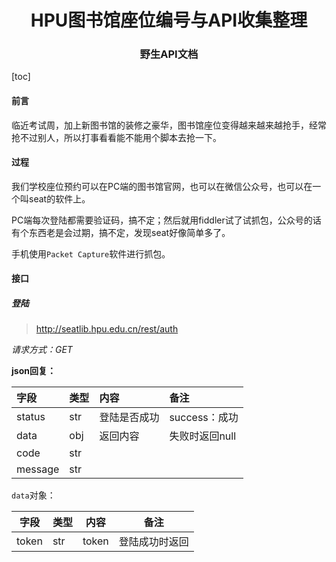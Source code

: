 <h1 style="text-align: center">HPU图书馆座位编号与API收集整理</h1>

<h3 style="text-align: center">野生API文档</h3>

[toc]

#### 前言

临近考试周，加上新图书馆的装修之豪华，图书馆座位变得越来越来越抢手，经常抢不过别人，所以打事看看能不能用个脚本去抢一下。

#### 过程

我们学校座位预约可以在PC端的图书馆官网，也可以在微信公众号，也可以在一个叫seat的软件上。

PC端每次登陆都需要验证码，搞不定；然后就用fiddler试了试抓包，公众号的话有个东西老是会过期，搞不定，发现seat好像简单多了。

手机使用`Packet Capture`软件进行抓包。

#### 接口

##### 登陆

> http://seatlib.hpu.edu.cn/rest/auth

*请求方式：GET*

**json回复：**

| 字段    | 类型 | 内容         | 备注           |
| :------ | :--- | :----------- | :------------- |
| status  | str  | 登陆是否成功 | success：成功  |
| data    | obj  | 返回内容     | 失败时返回null |
| code    | str  |              |                |
| message | str  |              |                |

`data`对象：

| 字段  | 类型 | 内容  | 备注           |
| ----- | ---- | ----- | -------------- |
| token | str  | token | 登陆成功时返回 |


